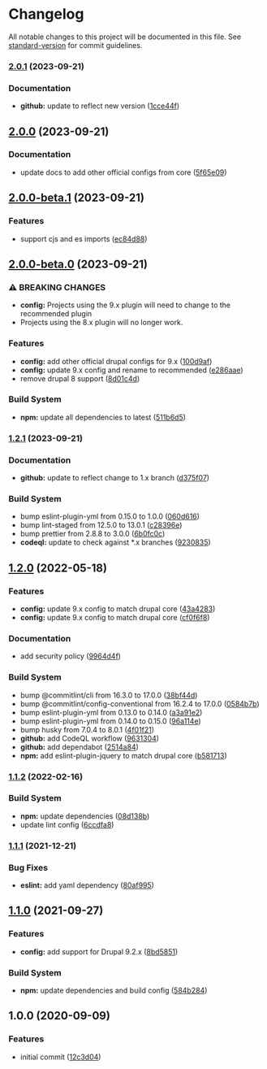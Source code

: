 # Changelog

All notable changes to this project will be documented in this file. See [standard-version](https://github.com/conventional-changelog/standard-version) for commit guidelines.

### [2.0.1](https://github.com/coldfrontlabs/eslint-plugin-drupal-contrib/compare/v2.0.0...v2.0.1) (2023-09-21)


### Documentation

* **github:** update to reflect new version ([1cce44f](https://github.com/coldfrontlabs/eslint-plugin-drupal-contrib/commit/1cce44fd76748de48b71a64aea2f20542bbef92c))

## [2.0.0](https://github.com/coldfrontlabs/eslint-plugin-drupal-contrib/compare/v2.0.0-beta.1...v2.0.0) (2023-09-21)


### Documentation

* update docs to add other official configs from core ([5f65e09](https://github.com/coldfrontlabs/eslint-plugin-drupal-contrib/commit/5f65e09f0ca9b493131662f546a14902b4e146a6))

## [2.0.0-beta.1](https://github.com/coldfrontlabs/eslint-plugin-drupal-contrib/compare/v2.0.0-beta.0...v2.0.0-beta.1) (2023-09-21)


### Features

* support cjs and es imports ([ec84d88](https://github.com/coldfrontlabs/eslint-plugin-drupal-contrib/commit/ec84d8899c26c0847ad12b3554f5f83d10e07061))

## [2.0.0-beta.0](https://github.com/coldfrontlabs/eslint-plugin-drupal-contrib/compare/v1.2.1...v2.0.0-beta.0) (2023-09-21)


### ⚠ BREAKING CHANGES

* **config:** Projects using the 9.x plugin will need to change to the recommended plugin
* Projects using the 8.x plugin will no longer work.

### Features

* **config:** add other official drupal configs for 9.x ([100d9af](https://github.com/coldfrontlabs/eslint-plugin-drupal-contrib/commit/100d9af1c4d19c0160e70bbb5dda00745482d385))
* **config:** update 9.x config and rename to recommended ([e286aae](https://github.com/coldfrontlabs/eslint-plugin-drupal-contrib/commit/e286aae56fc49e69990990a72af91a184e68d9ec))
* remove drupal 8 support ([8d01c4d](https://github.com/coldfrontlabs/eslint-plugin-drupal-contrib/commit/8d01c4d0386d799f1709b348b067dca6bdc22203))


### Build System

* **npm:** update all dependencies to latest ([511b6d5](https://github.com/coldfrontlabs/eslint-plugin-drupal-contrib/commit/511b6d5965a9392e650727e0202a3611243bf737))

### [1.2.1](https://github.com/coldfrontlabs/eslint-plugin-drupal-contrib/compare/v1.2.0...v1.2.1) (2023-09-21)


### Documentation

* **github:** update to reflect change to 1.x branch ([d375f07](https://github.com/coldfrontlabs/eslint-plugin-drupal-contrib/commit/d375f07f90e3107b4059945f68419c00428f570d))


### Build System

* bump eslint-plugin-yml from 0.15.0 to 1.0.0 ([060d616](https://github.com/coldfrontlabs/eslint-plugin-drupal-contrib/commit/060d6163675f0c287bf8868e30a6a18cef944b82))
* bump lint-staged from 12.5.0 to 13.0.1 ([c28396e](https://github.com/coldfrontlabs/eslint-plugin-drupal-contrib/commit/c28396e9aa60fc324427a92210267112b85b2544))
* bump prettier from 2.8.8 to 3.0.0 ([6b0fc0c](https://github.com/coldfrontlabs/eslint-plugin-drupal-contrib/commit/6b0fc0c0cd3f98ecdf600b2e7ab17b5d8bb50842))
* **codeql:** update to check against *.x branches ([9230835](https://github.com/coldfrontlabs/eslint-plugin-drupal-contrib/commit/9230835f07ef47567ce6ce52675ba07a570831a8))

## [1.2.0](https://github.com/coldfrontlabs/eslint-plugin-drupal-contrib/compare/v1.1.2...v1.2.0) (2022-05-18)


### Features

* **config:** update 9.x config to match drupal core ([43a4283](https://github.com/coldfrontlabs/eslint-plugin-drupal-contrib/commit/43a42832a46d6da03b80463f7bb5a45f6cb1bb79))
* **config:** update 9.x config to match drupal core ([cf0f6f8](https://github.com/coldfrontlabs/eslint-plugin-drupal-contrib/commit/cf0f6f8062f90f86ed4344c575442fb99045daab))


### Documentation

* add security policy ([9964d4f](https://github.com/coldfrontlabs/eslint-plugin-drupal-contrib/commit/9964d4f07026d2ba3e03ce7be23d58b2b0c5dd18))


### Build System

* bump @commitlint/cli from 16.3.0 to 17.0.0 ([38bf44d](https://github.com/coldfrontlabs/eslint-plugin-drupal-contrib/commit/38bf44d0b372d3e985938e659adca720191518cf))
* bump @commitlint/config-conventional from 16.2.4 to 17.0.0 ([0584b7b](https://github.com/coldfrontlabs/eslint-plugin-drupal-contrib/commit/0584b7bfaf0c1b800a1be30c2e839430886daed9))
* bump eslint-plugin-yml from 0.13.0 to 0.14.0 ([a3a91e2](https://github.com/coldfrontlabs/eslint-plugin-drupal-contrib/commit/a3a91e2854916099d130ff39d22734dd2bc50670))
* bump eslint-plugin-yml from 0.14.0 to 0.15.0 ([96a114e](https://github.com/coldfrontlabs/eslint-plugin-drupal-contrib/commit/96a114e6539817093ebf00dc42688f2788ac31ab))
* bump husky from 7.0.4 to 8.0.1 ([4f01f21](https://github.com/coldfrontlabs/eslint-plugin-drupal-contrib/commit/4f01f21789b065a00071c2deeb7072be8c702a1b))
* **github:** add CodeQL workflow ([9631304](https://github.com/coldfrontlabs/eslint-plugin-drupal-contrib/commit/9631304ab222e3fbfbd8d39581874d4b654eeb65))
* **github:** add dependabot ([2514a84](https://github.com/coldfrontlabs/eslint-plugin-drupal-contrib/commit/2514a8452182cd55864f47d2d933a85e5d7d83ba))
* **npm:** add eslint-plugin-jquery to match drupal core ([b581713](https://github.com/coldfrontlabs/eslint-plugin-drupal-contrib/commit/b5817139ffcfa717338ef6fb6a618e55a769692f))

### [1.1.2](https://github.com/coldfrontlabs/eslint-plugin-drupal-contrib/compare/v1.1.1...v1.1.2) (2022-02-16)


### Build System

* **npm:** update dependencies ([08d138b](https://github.com/coldfrontlabs/eslint-plugin-drupal-contrib/commit/08d138ba08aac91c38282a31d8f1349bb8735b9d))
* update lint config ([6ccdfa8](https://github.com/coldfrontlabs/eslint-plugin-drupal-contrib/commit/6ccdfa88ef28f43df7c4d30f118a6a32b15847a6))

### [1.1.1](https://github.com/coldfrontlabs/eslint-plugin-drupal-contrib/compare/v1.1.0...v1.1.1) (2021-12-21)


### Bug Fixes

* **eslint:** add yaml dependency ([80af995](https://github.com/coldfrontlabs/eslint-plugin-drupal-contrib/commit/80af99583833fcddae361ccc2441cd33eefc387e))

## [1.1.0](https://github.com/coldfrontlabs/eslint-plugin-drupal-contrib/compare/v1.0.0...v1.1.0) (2021-09-27)


### Features

* **config:** add support for Drupal 9.2.x ([8bd5851](https://github.com/coldfrontlabs/eslint-plugin-drupal-contrib/commit/8bd5851fc51b30ab8901aba6c99f4d8bdfb1b39c))


### Build System

* **npm:** update dependencies and build config ([584b284](https://github.com/coldfrontlabs/eslint-plugin-drupal-contrib/commit/584b284cd722cb805af9b29d5c1d7e187c1fbad7))

## 1.0.0 (2020-09-09)


### Features

* initial commit ([12c3d04](https://github.com/coldfrontlabs/eslint-plugin-drupal-contrib/commit/12c3d04b0d2b4e9345666702e803628aca686acd))
